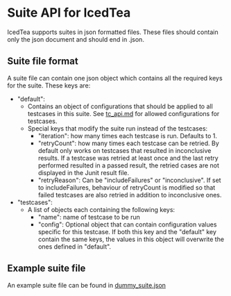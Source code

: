 # Suite API for IcedTea
IcedTea supports suites in json formatted files.
These files should contain only the json document
and should end in .json.

## Suite file format
A suite file can contain one json object which contains
all the required keys for the suite. These keys are:

* "default":
    * Contains an object of configurations that should be applied
    to all testcases in this suite. See [tc_api.md](tc_api.md)
    for allowed configurations for testcases.
    * Special keys that modify the suite run instead of the testcases:
        * "iteration": how many times each testcase is run.
        Defaults to 1.
        * "retryCount": how many times each testcase can be retried.
        By default only works on testcases that resulted in
        inconclusive results.
        If a testcase was retried at least once
        and the last retry performed resulted in a passed result,
        the retried cases are not displayed in the Junit result file.
        * "retryReason": Can be "includeFailures" or "inconclusive".
        If set to includeFailures, behaviour of retryCount is modified
        so that failed testcases are also retried
        in addition to inconclusive ones.
* "testcases":
    * A list of objects each containing the following keys:
        * "name": name of testcase to be run
        * "config": Optional object that can contain configuration
        values specific for this testcase.
        If both this key and the "default" key contain the same keys,
        the values in this object will overwrite
        the ones defined in "default".

## Example suite file
An example suite file can be found in
[dummy_suite.json](./../examples/dummy_suite.json)